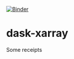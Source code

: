 [![Binder](https://mybinder.org/badge.svg)](https://mybinder.org/v2/gh/statiksof/dask-xarray/master)

# dask-xarray
Some receipts 
